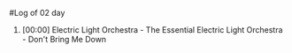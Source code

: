 #Log of 02 day

1. [00:00] Electric Light Orchestra - The Essential Electric Light Orchestra - Don't Bring Me Down
